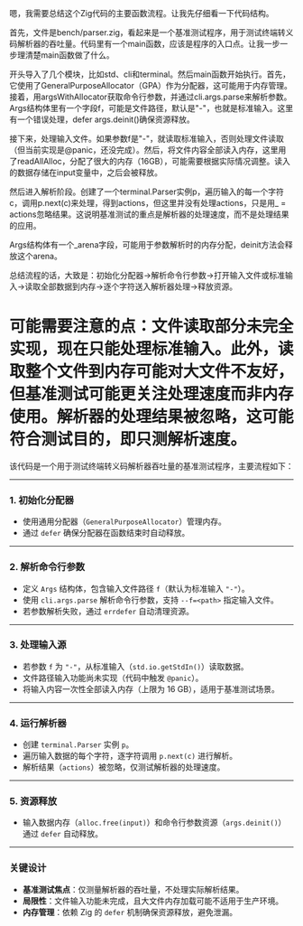 嗯，我需要总结这个Zig代码的主要函数流程。让我先仔细看一下代码结构。

首先，文件是bench/parser.zig，看起来是一个基准测试程序，用于测试终端转义码解析器的吞吐量。代码里有一个main函数，应该是程序的入口点。让我一步一步理清楚main函数做了什么。

开头导入了几个模块，比如std、cli和terminal。然后main函数开始执行。首先，它使用了GeneralPurposeAllocator（GPA）作为分配器，这可能用于内存管理。接着，用argsWithAllocator获取命令行参数，并通过cli.args.parse来解析参数。Args结构体里有一个字段f，可能是文件路径，默认是"-"，也就是标准输入。这里有一个错误处理，defer args.deinit()确保资源释放。

接下来，处理输入文件。如果参数f是"-"，就读取标准输入，否则处理文件读取（但当前实现是@panic，还没完成）。然后，将文件内容全部读入内存，这里用了readAllAlloc，分配了很大的内存（16GB），可能需要根据实际情况调整。读入的数据存储在input变量中，之后会被释放。

然后进入解析阶段。创建了一个terminal.Parser实例p，遍历输入的每一个字符c，调用p.next(c)来处理，得到actions，但这里并没有处理actions，只是用_ = actions忽略结果。这说明基准测试的重点是解析器的处理速度，而不是处理结果的应用。

Args结构体有一个_arena字段，可能用于参数解析时的内存分配，deinit方法会释放这个arena。

总结流程的话，大致是：初始化分配器->解析命令行参数->打开输入文件或标准输入->读取全部数据到内存->逐个字符送入解析器处理->释放资源。

可能需要注意的点：文件读取部分未完全实现，现在只能处理标准输入。此外，读取整个文件到内存可能对大文件不友好，但基准测试可能更关注处理速度而非内存使用。解析器的处理结果被忽略，这可能符合测试目的，即只测解析速度。
================================================
该代码是一个用于测试终端转义码解析器吞吐量的基准测试程序，主要流程如下：

---

### **1. 初始化分配器**
- 使用通用分配器（`GeneralPurposeAllocator`）管理内存。
- 通过 `defer` 确保分配器在函数结束时自动释放。

---

### **2. 解析命令行参数**
- 定义 `Args` 结构体，包含输入文件路径 `f`（默认为标准输入 `"-"`）。
- 使用 `cli.args.parse` 解析命令行参数，支持 `--f=<path>` 指定输入文件。
- 若参数解析失败，通过 `errdefer` 自动清理资源。

---

### **3. 处理输入源**
- 若参数 `f` 为 `"-"`，从标准输入（`std.io.getStdIn()`）读取数据。
- 文件路径输入功能尚未实现（代码中触发 `@panic`）。
- 将输入内容一次性全部读入内存（上限为 16 GB），适用于基准测试场景。

---

### **4. 运行解析器**
- 创建 `terminal.Parser` 实例 `p`。
- 遍历输入数据的每个字符，逐字符调用 `p.next(c)` 进行解析。
- 解析结果（`actions`）被忽略，仅测试解析器的处理速度。

---

### **5. 资源释放**
- 输入数据内存（`alloc.free(input)`）和命令行参数资源（`args.deinit()`）通过 `defer` 自动释放。

---

### **关键设计**
- **基准测试焦点**：仅测量解析器的吞吐量，不处理实际解析结果。
- **局限性**：文件输入功能未完成，且大文件内存加载可能不适用于生产环境。
- **内存管理**：依赖 Zig 的 `defer` 机制确保资源释放，避免泄漏。